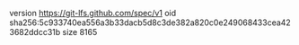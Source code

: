 version https://git-lfs.github.com/spec/v1
oid sha256:5c933740ea556a3b33dacb5d8c3de382a820c0e249068433cea423682ddcc31b
size 8165
